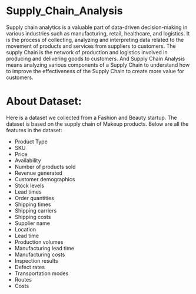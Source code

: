 # Supply_Chain_Analysis
Supply chain analytics is a valuable part of data-driven decision-making in various industries such as manufacturing, retail, healthcare, and logistics. It is the process of collecting, analyzing and interpreting data related to the movement of products and services from suppliers to customers.
The supply Chain is the network of production and logistics involved in producing and delivering goods to customers. And Supply Chain Analysis means analyzing various components of a Supply Chain to understand how to improve the effectiveness of the Supply Chain to create more value for customers.
# About Dataset:
Here is a dataset we collected from a Fashion and Beauty startup. The dataset is based on the supply chain of Makeup products. Below are all the features in the dataset:



* Product Type
* SKU
* Price
* Availability
* Number of products sold
* Revenue generated
* Customer demographics
* Stock levels
* Lead times
* Order quantities
* Shipping times
* Shipping carriers
* Shipping costs
* Supplier name
* Location
* Lead time
* Production volumes
* Manufacturing lead time
* Manufacturing costs
* Inspection results
* Defect rates
* Transportation modes
* Routes
* Costs
